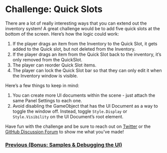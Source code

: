 # Challenge: Quick Slots
There are a lot of really interesting ways that you can extend out the inventory system! A great challenge would be to add five quick slots at the bottom of the screen. Here’s how the logic could work:

1. If the player drags an item from the Inventory to the Quick Slot, it gets added to the Quick slot, but not deleted from the Inventory. 
2. If the player drags an item from the Quick Slot back to the inventory, it’s only removed from the QuickSlot.
3. The player can reorder Quick Slot items. 
4. The player can lock the Quick Slot bar so that they can only edit it when the Inventory window is visible. 

Here’s a few things to keep in mind:

1. You can create more UI documents within the scene - just attach the same Panel Settings to each one.
2. Avoid disabling the GameObject that has the UI Document as a way to toggle the window off. Instead, toggle `Style.Display` or `Style.Visibility` on the UI Document’s root element.

Have fun with the challenge and be sure to reach out on [Twitter](https://twitter.com/yecats131) or the [GitHub Discussion Forum](https://github.com/Yecats/GameDevTutorials/discussions) to show me what you've made!

### [Previous (Bonus: Samples & Debugging the UI)](./pt6.md)